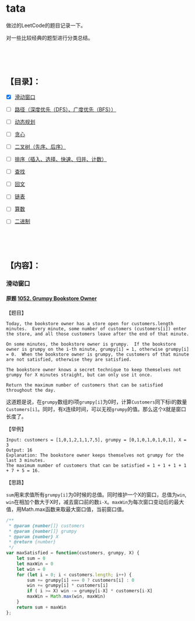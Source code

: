 # tata
做过的LeetCode的题目记录一下。

对一些比较经典的题型进行分类总结。

<br><br><br>

## 【目录】：

- [x] <a href='#sliding-window'>滑动窗口</a>
- [ ] <a href='#wait'>路径（深度优先（DFS）、广度优先（BFS））</a>
- [ ] <a href='#wait'>动态规划</a>
- [ ] <a href='#wait'>贪心</a>
- [ ] <a href='#wait'>二叉树（先序、后序）</a>
- [ ] <a href='#wait'>排序（插入、选择、快速、归并、计数）</a>
- [ ] <a href='#wait'>查找</a>
- [ ] <a href='#wait'>回文</a>
- [ ] <a href='#wait'>链表</a>
- [ ] <a href='#wait'>算数</a>
- [ ] <a href='#wait'>二进制</a>


<br><br><br>

## 【内容】：

### <a name='#sliding-window'>滑动窗口</a>

#### 原题 [1052. Grumpy Bookstore Owner](https://leetcode.com/problems/grumpy-bookstore-owner/)

【题目】

```
Today, the bookstore owner has a store open for customers.length minutes.  Every minute, some number of customers (customers[i]) enter the store, and all those customers leave after the end of that minute.

On some minutes, the bookstore owner is grumpy.  If the bookstore owner is grumpy on the i-th minute, grumpy[i] = 1, otherwise grumpy[i] = 0.  When the bookstore owner is grumpy, the customers of that minute are not satisfied, otherwise they are satisfied.

The bookstore owner knows a secret technique to keep themselves not grumpy for X minutes straight, but can only use it once.

Return the maximum number of customers that can be satisfied throughout the day.
```

这道题是说，在`grumpy`数组的i项`grumpy[i]`为0时，计算`Customers`同下标i的数量`Customers[i]`。同时，有`X`连续时间，可以无视`grumpy`的值。那么这个`X`就是窗口长度了。

【举例】

```
Input: customers = [1,0,1,2,1,1,7,5], grumpy = [0,1,0,1,0,1,0,1], X = 3
Output: 16
Explanation: The bookstore owner keeps themselves not grumpy for the last 3 minutes. 
The maximum number of customers that can be satisfied = 1 + 1 + 1 + 1 + 7 + 5 = 16.
```

【思路】

`sum`用来求值所有`grumpy[i]`为0时候的总值。同时维护一个X的窗口，总值为`win`, `win`在相加个数大于X时，减去窗口前的数`i-X`。`maxWin`为每次窗口变动后的最大值，用Math.max函数来取最大窗口值，当前窗口值。  

```js
/**
 * @param {number[]} customers
 * @param {number[]} grumpy
 * @param {number} X
 * @return {number}
 */
var maxSatisfied = function(customers, grumpy, X) {
    let sum = 0
    let maxWin = 0
    let win = 0
    for (let i = 0; i < customers.length; i++) {
        sum += grumpy[i] === 0 ? customers[i] : 0
        win += grumpy[i] * customers[i]
        if ( i >= X) win -= grumpy[i-X] * customers[i-X]
        maxWin = Math.max(win, maxWin)
    }
    return sum + maxWin
};
```

